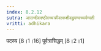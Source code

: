 ```yaml
---
index: 8.2.12
sutra: आसन्दीवदष्ठीवच्चक्रीवत्कक्षीवद्रुमण्वच्चर्मण्वती
vritti: adhikara
---
```


 पदस्य [8।1।16]  पूर्वत्रासिद्धम् [8।2।1] 